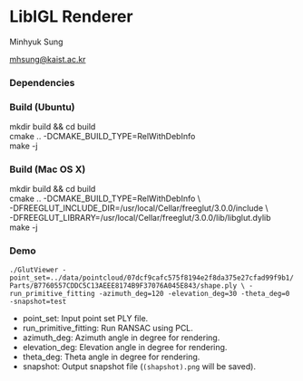 # LibIGL Renderer

Minhyuk Sung

mhsung@kaist.ac.kr

### Dependencies


### Build (Ubuntu)
mkdir build && cd build </br>
cmake .. -DCMAKE_BUILD_TYPE=RelWithDebInfo </br>
make -j </br>

### Build (Mac OS X)
mkdir build && cd build </br>
cmake .. -DCMAKE_BUILD_TYPE=RelWithDebInfo \ </br>
  -DFREEGLUT_INCLUDE_DIR=/usr/local/Cellar/freeglut/3.0.0/include \ </br>
  -DFREEGLUT_LIBRARY=/usr/local/Cellar/freeglut/3.0.0/lib/libglut.dylib </br>
make -j</br>


### Demo
`./GlutViewer -point_set=../data/pointcloud/07dcf9cafc575f8194e2f8da375e27cfad99f9b1/Parts/B7760557CDDC5C13AEEE8174B9F37076A045E843/shape.ply \
-run_primitive_fitting -azimuth_deg=120 -elevation_deg=30 -theta_deg=0 -snapshot=test`

- point_set: Input point set PLY file.
- run_primitive_fitting: Run RANSAC using PCL.
- azimuth_deg: Azimuth angle in degree for rendering.
- elevation_deg: Elevation angle in degree for rendering.
- theta_deg: Theta angle in degree for rendering.
- snapshot: Output snapshot file (`(shapshot).png` will be saved).
